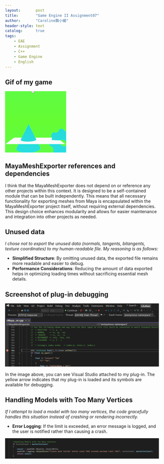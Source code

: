 ```yaml
---
layout:       post
title:        "Game Engine II Assignment07"
author:       "Caroline飘小蝎"
header-style: text
catalog:      true
tags:
    - EAE
    - Assignment
    - C++
    - Game Engine
    - English
---
```


## Gif of my game

<img src="\assets\eae\assignment7\RecordingAssignment7.gif" style="zoom:50%;" />

## MayaMeshExporter references and dependencies

I think that the MayaMeshExporter does not depend on or reference any other projects within this context. It is designed to be a self-contained module that can be built independently. This means that all necessary functionality for exporting meshes from Maya is encapsulated within the MayaMeshExporter project itself, without requiring external dependencies. This design choice enhances modularity and allows for easier maintenance and integration into other projects as needed.

## Unused data

 *I chose not to export the unused data (normals, tangents, bitangents, texture coordinates) to my human-readable file. My reasoning is as follows:*

- **Simplified Structure**: By omitting unused data, the exported file remains more readable and easier to debug.
- **Performance Considerations**: Reducing the amount of data exported helps in optimizing loading times without sacrificing essential mesh details.

## Screenshot of plug-in debugging

<img src="\assets\eae\assignment7\1.png" style="zoom:50%;" />

In the image above, you can see Visual Studio attached to my plug-in. The yellow arrow indicates that my plug-in is loaded and its symbols are available for debugging.

## Handling Models with Too Many Vertices

*If I attempt to load a model with too many vertices, the code gracefully handles this situation instead of crashing or rendering incorrectly.*

- **Error Logging**: If the limit is exceeded, an error message is logged, and the user is notified rather than causing a crash.

<img src="\assets\eae\assignment7\2.png" style="zoom:50%;" />
